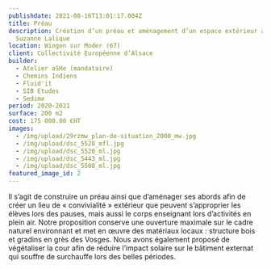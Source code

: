 ```yaml
---
publishdate: 2021-08-16T13:01:17.004Z
title: Préau
description: Création d’un préau et aménagement d’un espace extérieur au collège
  Suzanne Lalique
location: Wingen sur Moder (67)
client: Collectivité Européenne d’Alsace
builder:
  - Atelier aSHe (mandataire)
  - Chemins Indiens
  - Fluid'it
  - SIB Etudes
  - Sedime
period: 2020-2021
surface: 200 m2
cost: 175 000.00 €HT
images:
  - /img/upload/29rzmw_plan-de-situation_2000_mw.jpg
  - /img/upload/dsc_5528_mfl.jpg
  - /img/upload/dsc_5520_ml.jpg
  - /img/upload/dsc_5443_ml.jpg
  - /img/upload/dsc_5508_ml.jpg
featured_image_id: 2
---
```

Il s’agit de construire un préau ainsi que d’aménager ses abords afin de créer un lieu de « convivialité » extérieur que peuvent s’approprier les élèves lors des pauses, mais aussi le corps enseignant lors d’activités en plein air. Notre proposition conserve une ouverture maximale sur le cadre naturel environnant et met en œuvre des matériaux locaux : structure bois et gradins en grès des Vosges. Nous avons également proposé de végétaliser la cour afin de réduire l’impact solaire sur le bâtiment externat qui souffre de surchauffe lors des belles périodes.